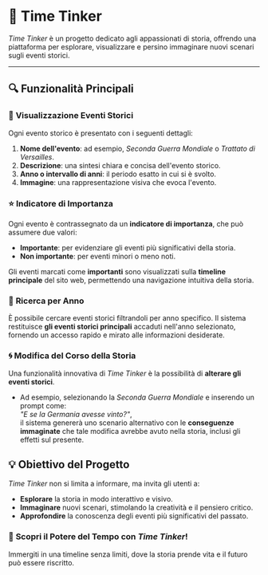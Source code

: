 # 🌟 **Time Tinker**  
_Time Tinker_ è un progetto dedicato agli appassionati di storia, offrendo una piattaforma per esplorare, visualizzare e persino immaginare nuovi scenari sugli eventi storici. 

---

## 🔍 **Funzionalità Principali**

### 📜 **Visualizzazione Eventi Storici**
Ogni evento storico è presentato con i seguenti dettagli:  
1. **Nome dell'evento**: ad esempio, *Seconda Guerra Mondiale* o *Trattato di Versailles*.  
2. **Descrizione**: una sintesi chiara e concisa dell'evento storico.  
3. **Anno o intervallo di anni**: il periodo esatto in cui si è svolto.  
4. **Immagine**: una rappresentazione visiva che evoca l'evento.  


### ⭐ **Indicatore di Importanza**
Ogni evento è contrassegnato da un **indicatore di importanza**, che può assumere due valori:  
- **Importante**: per evidenziare gli eventi più significativi della storia.  
- **Non importante**: per eventi minori o meno noti.  

Gli eventi marcati come **importanti** sono visualizzati sulla **timeline principale** del sito web, permettendo una navigazione intuitiva della storia.


### 🔎 **Ricerca per Anno**
È possibile cercare eventi storici filtrandoli per anno specifico. Il sistema restituisce **gli eventi storici principali** accaduti nell'anno selezionato, fornendo un accesso rapido e mirato alle informazioni desiderate.


### 🌀 **Modifica del Corso della Storia**
Una funzionalità innovativa di _Time Tinker_ è la possibilità di **alterare gli eventi storici**.  
- Ad esempio, selezionando la *Seconda Guerra Mondiale* e inserendo un prompt come:  
  _"E se la Germania avesse vinto?"_,  
  il sistema genererà uno scenario alternativo con le **conseguenze immaginate** che tale modifica avrebbe avuto nella storia, inclusi gli effetti sul presente.


## 💡 **Obiettivo del Progetto**
_Time Tinker_ non si limita a informare, ma invita gli utenti a:  
- **Esplorare** la storia in modo interattivo e visivo.  
- **Immaginare** nuovi scenari, stimolando la creatività e il pensiero critico.  
- **Approfondire** la conoscenza degli eventi più significativi del passato.  


### 🚀 **Scopri il Potere del Tempo con _Time Tinker_!**
Immergiti in una timeline senza limiti, dove la storia prende vita e il futuro può essere riscritto.